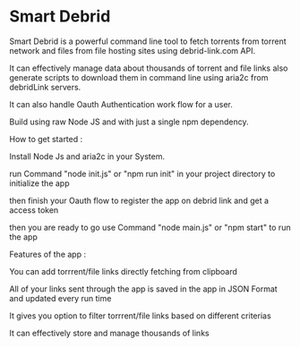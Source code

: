 # Smart Debrid

Smart Debrid is a powerful command line tool to fetch torrents from torrent network and files from file hosting sites using debrid-link.com API.

It can effectively manage data about thousands of torrent and file links also generate scripts to download them in command line using aria2c from debridLink servers.

It can also handle Oauth Authentication work flow for a user.

Build using raw Node JS and with just a single npm dependency.


How to get started :
  
  Install Node Js and aria2c in your System.
  
  run Command "node init.js" or "npm run init" in your project directory to initialize the app
  
  then finish your Oauth flow to register the app on debrid link and get a access token
  
  then you are ready to go use Command "node main.js" or "npm start" to run the app
  

Features of the app :
  
  You can add torrrent/file links directly fetching from clipboard
  
  All of your links sent through the app is saved in the app in JSON Format and updated every run time
  
  It gives you option to filter torrrent/file links based on different criterias
  
  It can effectively store and manage thousands of links
  
  
  
